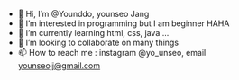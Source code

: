 - 👋 Hi, I’m @Younddo, younseo Jang
- 👀 I’m interested in programming but I am beginner HAHA
- 🌱 I’m currently learning html, css, java ... 
- 💞️ I’m looking to collaborate on many things
- 📫 How to reach me : instagram @yo_unseo, email younseojj@gmail.com

<!---
Younddo/Younddo is a ✨ special ✨ repository because its `README.md` (this file) appears on your GitHub profile.
You can click the Preview link to take a look at your changes.
--->
